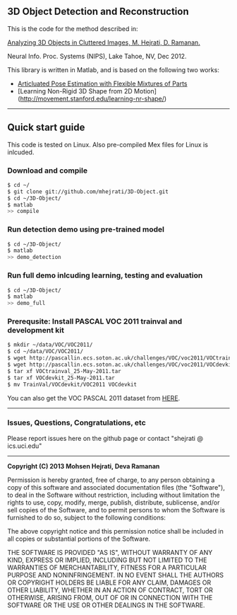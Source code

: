 ## 3D Object Detection and Reconstruction

This is the code for the method described in:

[Analyzing 3D Objects in Cluttered Images, M. Hejrati, D. Ramanan.](http://www.ics.uci.edu/~shejrati/files/car.pdf)

Neural Info. Proc. Systems (NIPS), Lake Tahoe, NV, Dec 2012.

This library is written in Matlab, and is based on the following two works:
* [Articluated Pose Estimation with Flexible Mixtures of Parts](http://www.ics.uci.edu/~dramanan/software/pose/)
* [Learning Non-Rigid 3D Shape from 2D Motion] (http://movement.stanford.edu/learning-nr-shape/)


---- 

## Quick start guide

This code is tested on Linux. Also pre-compiled Mex files for Linux is inlcuded.

### Download and compile
``` sh
$ cd ~/
$ git clone git://github.com/mhejrati/3D-Object.git
$ cd ~/3D-Object/
$ matlab
>> compile
```

### Run detection demo using pre-trained model
``` sh
$ cd ~/3D-Object/
$ matlab
>> demo_detection
```

### Run full demo inlcuding learning, testing and evaluation
``` sh
$ cd ~/3D-Object/
$ matlab
>> demo_full
```

### Prerequsite: Install PASCAL VOC 2011 trainval and development kit
``` sh
$ mkdir ~/data/VOC/VOC2011/
$ cd ~/data/VOC/VOC2011/
$ wget http://pascallin.ecs.soton.ac.uk/challenges/VOC/voc2011/VOCtrainval_25-May-2011.tar
$ wget http://pascallin.ecs.soton.ac.uk/challenges/VOC/voc2011/VOCdevkit_25-May-2011.tar
$ tar xf VOCtrainval_25-May-2011.tar
$ tar xf VOCdevkit_25-May-2011.tar
$ mv TrainVal/VOCdevkit/VOC2011 VOCdevkit
``` 
You can also get the VOC PASCAL 2011 dataset from [HERE](http://pascallin.ecs.soton.ac.uk/challenges/VOC/voc2011).

----

### Issues, Questions, Congratulations, etc

Please report issues here on the github page or contact "shejrati @ ics.uci.edu"

--- -
**Copyright (C) 2013 Mohsen Hejrati, Deva Ramanan**

Permission is hereby granted, free of charge, to any person obtaining
a copy of this software and associated documentation files (the
"Software"), to deal in the Software without restriction, including
without limitation the rights to use, copy, modify, merge, publish,
distribute, sublicense, and/or sell copies of the Software, and to
permit persons to whom the Software is furnished to do so, subject to
the following conditions:

The above copyright notice and this permission notice shall be
included in all copies or substantial portions of the Software.

THE SOFTWARE IS PROVIDED "AS IS", WITHOUT WARRANTY OF ANY KIND,
EXPRESS OR IMPLIED, INCLUDING BUT NOT LIMITED TO THE WARRANTIES OF
MERCHANTABILITY, FITNESS FOR A PARTICULAR PURPOSE AND
NONINFRINGEMENT. IN NO EVENT SHALL THE AUTHORS OR COPYRIGHT HOLDERS BE
LIABLE FOR ANY CLAIM, DAMAGES OR OTHER LIABILITY, WHETHER IN AN ACTION
OF CONTRACT, TORT OR OTHERWISE, ARISING FROM, OUT OF OR IN CONNECTION
WITH THE SOFTWARE OR THE USE OR OTHER DEALINGS IN THE SOFTWARE.

